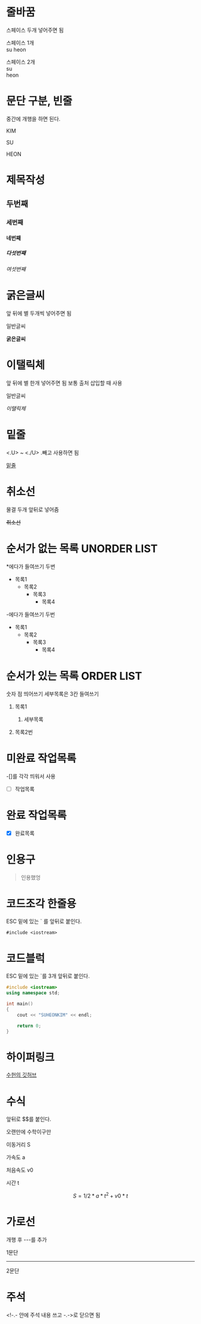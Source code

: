 # 줄바꿈
스페이스 두개 넣어주면 됨

스페이스 1개  
su
heon

스페이스 2개  
su  
heon

# 문단 구분, 빈줄
중간에 개행을 하면 된다.

KIM

SU

HEON


# 제목작성
## 두번째
### 세번째
#### 네번째
##### 다섯번째
###### 여섯번째

# 굵은글씨
앞 뒤에 별 두개씩 넣어주면 됨

일반글씨

**굵은글씨**

# 이탤릭체
앞 뒤에 별 한개 넣어주면 됨
보통 출처 삽입할 때 사용

일반글씨

*이탤릭체*

# 밑줄
<.U> ~ <./U> .빼고 사용하면 됨

<U>밑줄</U>

# 취소선
물결 두개 앞뒤로 넣어줌

~~취소선~~

# 순서가 없는 목록 UNORDER LIST

*에다가 들여쓰기 두번

* 목록1
  * 목록2
    * 목록3
      * 목록4

-에다가 들여쓰기 두번
- 목록1
  - 목록2
    - 목록3
      - 목록4

# 순서가 있는 목록 ORDER LIST

숫자 점 띄어쓰기
세부목록은 3칸 들여쓰기

1. 목록1
   1. 세부목록
   
2. 목록2번

# 미완료 작업목록

-[]를 각각 띄워서 사용

- [ ] 작업목록
   
# 완료 작업목록

- [X] 완료목록

   
# 인용구

> 인용했엉

# 코드조각 한줄용
ESC 밑에 있는 ` 를 앞뒤로 붙인다.

` #include <iostream> `

# 코드블럭
ESC 밑에 있는 `를 3개 앞뒤로 붙인다.
``` cpp
#include <iostream>
using namespace std;

int main()
{
    cout << "SUHEONKIM" << endl;

    return 0;
}

 ```

# 하이퍼링크

[수헌의 깃허브](https://github.com/npole0103)

# 수식
앞뒤로 $$를 붙인다.

오랜만에 수학이구만

이동거리 S

가속도 a

처음속도 v0

시간 t

$$
 S = 1/2*a*t^2 + v0*t
$$

# 가로선
개행 후 ---를 추가

1문단

---
2문단

# 주석
<!-.- 안에 주석 내용 쓰고 -.->로 닫으면 됨

<!-- 오 신기하네 이런것도 있네 안보이겠지? 
21:53
-->

